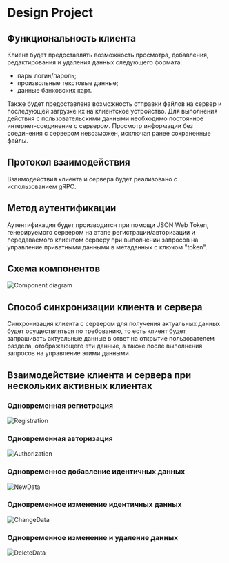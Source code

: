 # Design Project

## Функциональность клиента

Клиент будет предоставлять возможность просмотра, добавления, редактирования и удаления данных следующего формата:  
- пары логин/пароль;
- произвольные текстовые данные;
- данные банковских карт.

Также будет предоставлена возможность отправки файлов на сервер и последующей загрузке их на клиентское устройство.
Для выполнения действия с пользовательскими данными необходимо постоянное интернет-соединение с сервером. Просмотр информации без соединения с сервером невозможен, исключая ранее сохраненные файлы.

## Протокол взаимодействия

Взаимодействия клиента и сервера будет реализовано с использованием gRPC.

## Метод аутентификации

Аутентификация будет производится при помощи JSON Web Token, генерируемого сервером на этапе регистрации/авторизации и передаваемого клиентом серверу при выполнении запросов на управление приватными данными в метаданных с ключом "token".

## Схема компонентов

![Component diagram](./img/Components.jpg "Схема компонентов")

## Способ синхронизации клиента и сервера

Синхронизация клиента с сервером для получения актуальных данных будет осуществляться по требованию, то есть клиент будет запрашивать актуальные данные в ответ на открытие пользователем раздела, отображающего эти данные, а также после выполнения запросов на управление этими данными.

## Взаимодействие клиента и сервера при нескольких активных клиентах

### Одновременная регистрация

![Registration](./img/Registration.jpg "Одновременная регистрация")

### Одновременная авторизация

![Authorization](./img/Authorization.jpg "Одновременная авторизация")

### Одновременное добавление идентичных данных

![NewData](./img/NewData.jpg "Одновременное добавление идентичных данных")

### Одновременное изменение идентичных данных

![ChangeData](./img/ChangeData.jpg "Одновременное изменение идентичных данных")

### Одновременное изменение и удаление данных

![DeleteData](./img/DeleteData.jpg "Одновременное изменение и удаление данных")